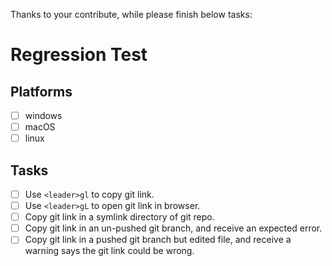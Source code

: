 Thanks to your contribute, while please finish below tasks:

# Regression Test

## Platforms

- [ ] windows
- [ ] macOS
- [ ] linux

## Tasks

- [ ] Use `<leader>gl` to copy git link.
- [ ] Use `<leader>gL` to open git link in browser.
- [ ] Copy git link in a symlink directory of git repo.
- [ ] Copy git link in an un-pushed git branch, and receive an expected error.
- [ ] Copy git link in a pushed git branch but edited file, and receive a warning says the git link could be wrong.
